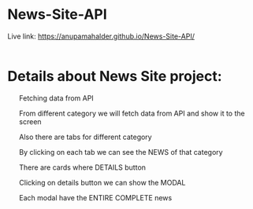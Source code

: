 # News-Site-API
Live link: https://anupamahalder.github.io/News-Site-API/
<br><br>
<h1>Details about News Site project:</h1>
<ul>Fetching data from API</ul>
<ul>From different category we will fetch data from API and show it to the screen</ul>
<ul>Also there are tabs for different category</ul>
<ul>By clicking on each tab we can see the NEWS of that category</ul>
<ul>There are cards where DETAILS button</ul>
<ul>Clicking on details button we can show the MODAL</ul>
<ul>Each modal have the ENTIRE COMPLETE news</ul>
<br><br>
